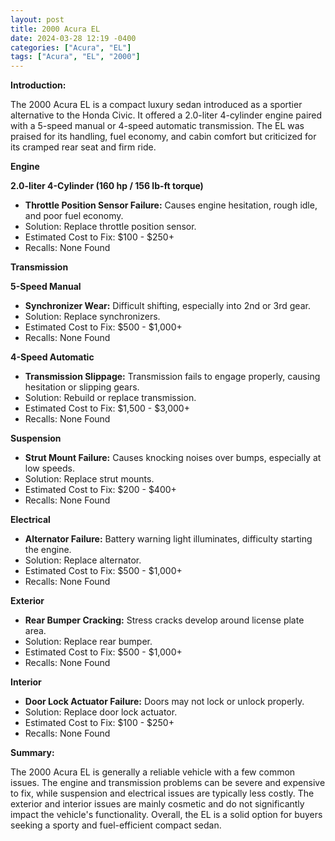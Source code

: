 ```yaml
---
layout: post
title: 2000 Acura EL
date: 2024-03-28 12:19 -0400
categories: ["Acura", "EL"]
tags: ["Acura", "EL", "2000"]
---
```

**Introduction:**

The 2000 Acura EL is a compact luxury sedan introduced as a sportier alternative to the Honda Civic. It offered a 2.0-liter 4-cylinder engine paired with a 5-speed manual or 4-speed automatic transmission. The EL was praised for its handling, fuel economy, and cabin comfort but criticized for its cramped rear seat and firm ride.

**Engine**

**2.0-liter 4-Cylinder (160 hp / 156 lb-ft torque)**

* **Throttle Position Sensor Failure:** Causes engine hesitation, rough idle, and poor fuel economy.
* Solution: Replace throttle position sensor.
* Estimated Cost to Fix: $100 - $250+
* Recalls: None Found

**Transmission**

**5-Speed Manual**

* **Synchronizer Wear:** Difficult shifting, especially into 2nd or 3rd gear.
* Solution: Replace synchronizers.
* Estimated Cost to Fix: $500 - $1,000+
* Recalls: None Found

**4-Speed Automatic**

* **Transmission Slippage:** Transmission fails to engage properly, causing hesitation or slipping gears.
* Solution: Rebuild or replace transmission.
* Estimated Cost to Fix: $1,500 - $3,000+
* Recalls: None Found

**Suspension**

* **Strut Mount Failure:** Causes knocking noises over bumps, especially at low speeds.
* Solution: Replace strut mounts.
* Estimated Cost to Fix: $200 - $400+
* Recalls: None Found

**Electrical**

* **Alternator Failure:** Battery warning light illuminates, difficulty starting the engine.
* Solution: Replace alternator.
* Estimated Cost to Fix: $500 - $1,000+
* Recalls: None Found

**Exterior**

* **Rear Bumper Cracking:** Stress cracks develop around license plate area.
* Solution: Replace rear bumper.
* Estimated Cost to Fix: $500 - $1,000+
* Recalls: None Found

**Interior**

* **Door Lock Actuator Failure:** Doors may not lock or unlock properly.
* Solution: Replace door lock actuator.
* Estimated Cost to Fix: $100 - $250+
* Recalls: None Found

**Summary:**

The 2000 Acura EL is generally a reliable vehicle with a few common issues. The engine and transmission problems can be severe and expensive to fix, while suspension and electrical issues are typically less costly. The exterior and interior issues are mainly cosmetic and do not significantly impact the vehicle's functionality. Overall, the EL is a solid option for buyers seeking a sporty and fuel-efficient compact sedan.
